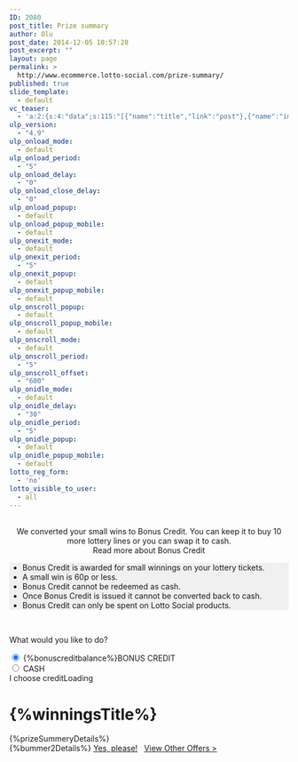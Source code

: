 ```yaml
---
ID: 2080
post_title: Prize summary
author: Olu
post_date: 2014-12-05 10:57:28
post_excerpt: ""
layout: page
permalink: >
  http://www.ecommerce.lotto-social.com/prize-summary/
published: true
slide_template:
  - default
vc_teaser:
  - 'a:2:{s:4:"data";s:115:"[{"name":"title","link":"post"},{"name":"image","image":"featured","link":"none"},{"name":"text","mode":"excerpt"}]";s:7:"bgcolor";s:0:"";}'
ulp_version:
  - "4.9"
ulp_onload_mode:
  - default
ulp_onload_period:
  - "5"
ulp_onload_delay:
  - "0"
ulp_onload_close_delay:
  - "0"
ulp_onload_popup:
  - default
ulp_onload_popup_mobile:
  - default
ulp_onexit_mode:
  - default
ulp_onexit_period:
  - "5"
ulp_onexit_popup:
  - default
ulp_onexit_popup_mobile:
  - default
ulp_onscroll_popup:
  - default
ulp_onscroll_popup_mobile:
  - default
ulp_onscroll_mode:
  - default
ulp_onscroll_period:
  - "5"
ulp_onscroll_offset:
  - "600"
ulp_onidle_mode:
  - default
ulp_onidle_delay:
  - "30"
ulp_onidle_period:
  - "5"
ulp_onidle_popup:
  - default
ulp_onidle_popup_mobile:
  - default
lotto_reg_form:
  - 'no'
lotto_visible_to_user:
  - all
---
```

<div id="prizeBreakdownModal" class="modal fade" data-backdrop="static">
  <div class="modal-dialog modal-lg">
    <div class="modal-content borderNone">
      <div id="overlay" class="overlay" style="background-color: #ffffff; height: 100%; opacity: 0.8; position: absolute; z-index: 100000; width: 100%; display: none;"></div>
      <div id="tploader" class="tploader" style="display: none;"></div>
      <div class="col-lg-12">
        <center><br>
          We converted your small wins to Bonus Credit. You can keep it to buy <span class="font14 keepText"> 10</span> more lottery lines or you can swap it to cash.<br><a class="readmore"><i class="fa fa-plus-circle readmore1"></i> <span class="">Read more about Bonus Credit </span></a>
        </center>
        <ul class=" moreinfobnscdr font12 hidden" style="background: #F0F0F0;">
          <li>Bonus Credit is awarded for small winnings on your lottery tickets.</li>
          <li>A small win is 60p or less.</li>
          <li>Bonus Credit cannot be redeemed as cash.</li>
          <li>Once Bonus Credit is issued it cannot be converted back to cash.</li>
          <li>Bonus Credit can only be spent on Lotto Social products.</li>
        </ul>
        </div><br>
      <p class="col-lg-12 tc">What would you like to do?</p>
      <div class="row">
        <div class="col-sm-8 col-sm-offset-2">
          <div class="col-xs-6 tc">
            <div>
              <label class="summaryradioBtn activeRadio" title="Keep as credit.">
                <input class="radiocredit" checked="checked" name="prizeBreakdown" type="radio" value="credit" />
                <span id="creditvalue" class="radioCustomText">{%bonuscreditbalance%}</span>BONUS CREDIT</label>
            </div>
          </div>
          <div class="col-xs-6 tc">
            <div>
              <label class="summaryradioBtn summarycashBtn" title="Convert to Cash.">
                <input class="radiocash" name="prizeBreakdown" type="radio" value="cash" />
                <span id="cashvalue" class="radioCustomText"></span>CASH</label>
            </div>
          </div>
        </div>
      </div>
      <div class="modal-footer">
        <div class="row">
          <div class="col-md-8 col-sm-6 tr "></div>
          <div class="tr col-md-4 col-sm-6"><a id="cashtocreditbtn" class="btn btn-success confirm_credit ">I choose credit</a><a class="btn btn-default loadingBtn hidden"><img class="glyphicon" src="https://www.dev.lotto-social.com/cms2/wp-content/themes/textlotto/images/ajaxloader.gif" alt="" />Loading</a></div>
        </div>
      </div>
    </div>
  </div>
</div>
<!-- End modal -->
<div id="prizeCongratulations" class="row memberNew prizeBreakdownContent">
  <div class="col-lg-10 col-lg-offset-1 whiteBg">
    <h1 class="tc">{%winningsTitle%}</h1>
    <div class="row padding-xs">{%prizeSummeryDetails%}</div>
  </div>
</div>
<div id="over30days" class="row memberNew prizeBreakdownContent">
  <div class="col-lg-10 col-lg-offset-1 whiteBg tc">{%bummer2Details%} <a class="btn btn-success btn-lg" href="#">Yes, please!</a>   <a href="#">View Other Offers &gt;</a></div>
</div>
<script>
$( document ).ready(function() { var hash = window.location.hash; var location = window.location; if (hash=="#nowinnings") { $('.prizeBreakdownContent').hide(); $('#nowinning').show(); } else if (hash=="#nothingtocheck") { $('.prizeBreakdownContent').hide(); $('#nothingtocheck').show(); } else if (hash=="#youarenotplaying") { $('.prizeBreakdownContent').hide(); $('#youarenotplaying').show(); } else if (hash=="#over30days") { $('.prizeBreakdownContent').hide(); $('#over30days').show(); } else { $('.prizeBreakdownContent').hide(); $('#prizeCongratulations').show(); } $('.summaryradioBtn').click(function(){ $('.summaryradioBtn').removeClass('activeRadio'); $(this).addClass('activeRadio'); }); });
</script> 
<script>
function checkvalue(){
if($(".radiocash")[0].checked==true){
$(".confirm_credit")[0].innerHTML="I choose cash";
}
else if($(".radiocredit")[0].checked==true){
$(".confirm_credit")[0].innerHTML="I choose credit";
}
}
function displaymoreinfo(){
if($(".moreinfobnscdr").hasClass('hidden')==true){
	$(".moreinfobnscdr").removeClass('hidden');
        $(".readmore1").removeClass('fa-plus-circle');
        $(".readmore1").addClass('fa-minus-circle'); 
       	$(".readtext")[0].innerHTML="Read less about Bonus Credit";	
        

}
else{
	$(".moreinfobnscdr").addClass('hidden');
        $(".readmore1").removeClass('fa-minus-circle');
        $(".readmore1").addClass('fa-plus-circle');         
	$(".readtext")[0].innerHTML="Read more about Bonus Credit";
}
}
</script>